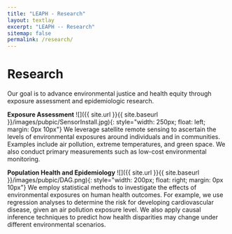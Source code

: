 ```yaml
---
title: "LEAPH - Research"
layout: textlay
excerpt: "LEAPH -- Research"
sitemap: false
permalink: /research/
---
```


# Research

Our goal is to advance environmental justice and health equity through exposure assessment and epidemiologic research.

**Exposure Assessment** 
![]({{ site.url }}{{ site.baseurl }}/images/pubpic/SensorInstall.jpg){: style="width: 250px; float: left; margin: 0px 10px"}
We leverage satellite remote sensing to ascertain the levels of environmental exposures around individuals and in communities. Examples include air pollution, extreme temperatures, and green space. We also conduct primary measurements such as low-cost environmental monitoring.

**Population Health and Epidemiology** 
![]({{ site.url }}{{ site.baseurl }}/images/pubpic/DAG.png){: style="width: 200px; float: right; margin: 0px 10px"}
We employ statistical methods to investigate the effects of environmental exposures on human health outcomes. For example, we use regression analyses to determine the risk for developing cardiovascular disease, given an air pollution exposure level. We also apply causal inference techniques to predict how health disparities may change under different environmental scenarios.
